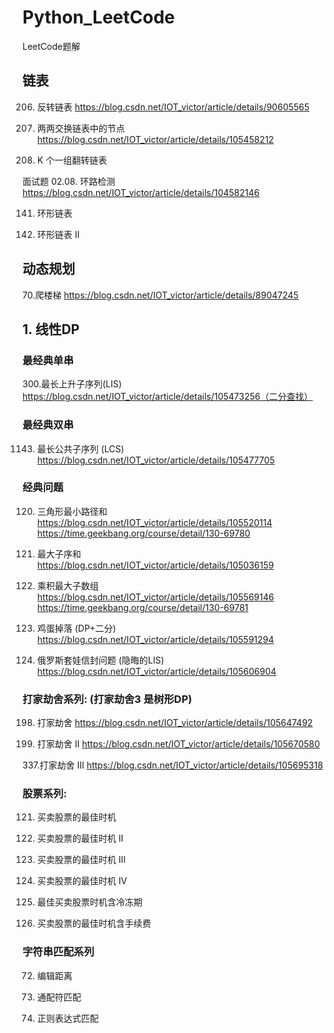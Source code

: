 # Python_LeetCode
LeetCode题解

## 链表

206. 反转链表 https://blog.csdn.net/IOT_victor/article/details/90605565

24. 两两交换链表中的节点 https://blog.csdn.net/IOT_victor/article/details/105458212

25. K 个一组翻转链表

面试题 02.08. 环路检测 https://blog.csdn.net/IOT_victor/article/details/104582146

141. 环形链表

142. 环形链表 II


## 动态规划

70.爬楼梯 https://blog.csdn.net/IOT_victor/article/details/89047245

## 1. 线性DP

### 最经典单串

300.最长上升子序列(LIS)  https://blog.csdn.net/IOT_victor/article/details/105473256（二分查找）

### 最经典双串

1143. 最长公共子序列 (LCS)  https://blog.csdn.net/IOT_victor/article/details/105477705 

### 经典问题

120. 三角形最小路径和
https://blog.csdn.net/IOT_victor/article/details/105520114
https://time.geekbang.org/course/detail/130-69780

53. 最大子序和  
https://blog.csdn.net/IOT_victor/article/details/105036159

152. 乘积最大子数组  
https://blog.csdn.net/IOT_victor/article/details/105569146
https://time.geekbang.org/course/detail/130-69781

887. 鸡蛋掉落 (DP+二分)  
https://blog.csdn.net/IOT_victor/article/details/105591294

354. 俄罗斯套娃信封问题 (隐晦的LIS)
https://blog.csdn.net/IOT_victor/article/details/105606904

### 打家劫舍系列: (打家劫舍3 是树形DP)

198. 打家劫舍
https://blog.csdn.net/IOT_victor/article/details/105647492

213. 打家劫舍 II
https://blog.csdn.net/IOT_victor/article/details/105670580

337.打家劫舍 III
https://blog.csdn.net/IOT_victor/article/details/105695318

### 股票系列:

121. 买卖股票的最佳时机

122. 买卖股票的最佳时机 II

123. 买卖股票的最佳时机 III

188. 买卖股票的最佳时机 IV

309. 最佳买卖股票时机含冷冻期

714. 买卖股票的最佳时机含手续费

### 字符串匹配系列

72. 编辑距离

44. 通配符匹配

10. 正则表达式匹配